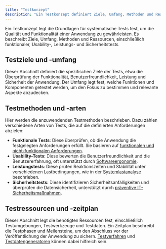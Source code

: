 ```yaml
---
title: "Testkonzept"
description: "Ein Testkonzept definiert Ziele, Umfang, Methoden und Ressourcen für Tests. Es umfasst funktionale, Usability-, Leistungs- und Sicherheitstests, um Qualität und Funktionalität der App sicherzustellen."
---
```


Ein Testkonzept legt die Grundlagen für systematische Tests fest, um die Qualität und Funktionalität einer Anwendung zu gewährleisten. Es beschreibt Ziele, Umfang, Methoden und Ressourcen, einschließlich funktionaler, Usability-, Leistungs- und Sicherheitstests.

## Testziele und -umfang

Dieser Abschnitt definiert die spezifischen Ziele der Tests, etwa die Überprüfung der Funktionalität, Benutzerfreundlichkeit, Leistung und Sicherheit der Anwendung. Der Umfang legt fest, welche Funktionen und Komponenten getestet werden, um den Fokus zu bestimmen und relevante Aspekte abzudecken.

## Testmethoden und -arten

Hier werden die anzuwendenden Testmethoden beschrieben. Dazu zählen verschiedene Arten von Tests, die auf die definierten Anforderungen abzielen:

- **Funktionale Tests**: Diese überprüfen, ob die Anwendung die festgelegten Anforderungen erfüllt. Sie basieren auf [funktionalen und nicht-funktionalen Anforderungen](/open-fidup/lerninhalte/funktionale-und-nicht-funktionale-anforderungen).
- **Usability-Tests**: Diese bewerten die Benutzerfreundlichkeit und die Benutzererfahrung, oft unterstützt durch [Softwareergonomie](/open-fidup/lerninhalte/softwareergonomie).
- **Leistungstests**: Diese prüfen Reaktionszeiten und Stabilität unter verschiedenen Lastbedingungen, wie in der [Systemlastanalyse](/open-fidup/lerninhalte/systemlastanalyse) beschrieben.
- **Sicherheitstests**: Diese identifizieren Sicherheitsanfälligkeiten und überprüfen die Datensicherheit, unterstützt durch [präventive IT-Sicherheitsmaßnahmen](/open-fidup/lerninhalte/praeventive-it-sicherheitsmassnahmen).

## Testressourcen und -zeitplan

Dieser Abschnitt legt die benötigten Ressourcen fest, einschließlich Testumgebungen, Testwerkzeuge und Testdaten. Ein Zeitplan beschreibt die Testphasen und Meilensteine, um den Abschluss vor der Veröffentlichung der Anwendung zu sichern. [Testverfahren](/open-fidup/lerninhalte/testverfahren) und [Testdatengeneratoren](/open-fidup/lerninhalte/testdatengeneratoren) können dabei hilfreich sein.